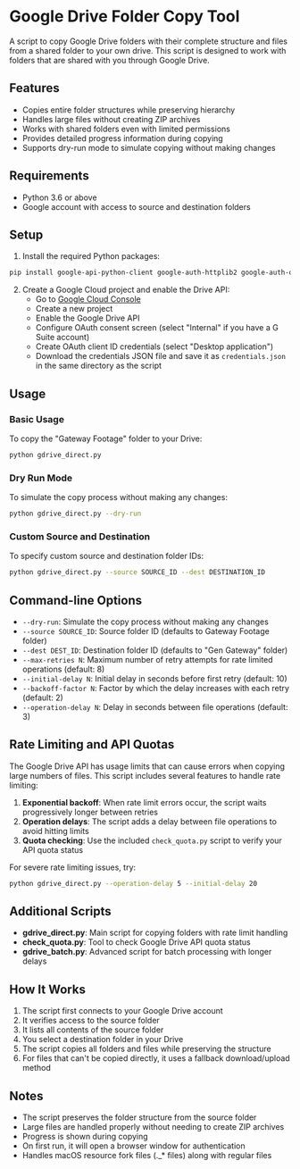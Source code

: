 # Google Drive Folder Copy Tool

A script to copy Google Drive folders with their complete structure and files from a shared folder to your own drive. This script is designed to work with folders that are shared with you through Google Drive.

## Features

- Copies entire folder structures while preserving hierarchy
- Handles large files without creating ZIP archives
- Works with shared folders even with limited permissions
- Provides detailed progress information during copying
- Supports dry-run mode to simulate copying without making changes

## Requirements

- Python 3.6 or above
- Google account with access to source and destination folders

## Setup

1. Install the required Python packages:

```bash
pip install google-api-python-client google-auth-httplib2 google-auth-oauthlib
```

2. Create a Google Cloud project and enable the Drive API:
   - Go to [Google Cloud Console](https://console.cloud.google.com/)
   - Create a new project
   - Enable the Google Drive API
   - Configure OAuth consent screen (select "Internal" if you have a G Suite account)
   - Create OAuth client ID credentials (select "Desktop application")
   - Download the credentials JSON file and save it as `credentials.json` in the same directory as the script

## Usage

### Basic Usage

To copy the "Gateway Footage" folder to your Drive:

```bash
python gdrive_direct.py
```

### Dry Run Mode

To simulate the copy process without making any changes:

```bash
python gdrive_direct.py --dry-run
```

### Custom Source and Destination

To specify custom source and destination folder IDs:

```bash
python gdrive_direct.py --source SOURCE_ID --dest DESTINATION_ID
```

## Command-line Options

- `--dry-run`: Simulate the copy process without making any changes
- `--source SOURCE_ID`: Source folder ID (defaults to Gateway Footage folder)
- `--dest DEST_ID`: Destination folder ID (defaults to "Gen Gateway" folder)
- `--max-retries N`: Maximum number of retry attempts for rate limited operations (default: 8)
- `--initial-delay N`: Initial delay in seconds before first retry (default: 10)
- `--backoff-factor N`: Factor by which the delay increases with each retry (default: 2)
- `--operation-delay N`: Delay in seconds between file operations (default: 3)

## Rate Limiting and API Quotas

The Google Drive API has usage limits that can cause errors when copying large numbers of files. This script includes several features to handle rate limiting:

1. **Exponential backoff**: When rate limit errors occur, the script waits progressively longer between retries
2. **Operation delays**: The script adds a delay between file operations to avoid hitting limits
3. **Quota checking**: Use the included `check_quota.py` script to verify your API quota status

For severe rate limiting issues, try:

```bash
python gdrive_direct.py --operation-delay 5 --initial-delay 20
```

## Additional Scripts

- **gdrive_direct.py**: Main script for copying folders with rate limit handling
- **check_quota.py**: Tool to check Google Drive API quota status
- **gdrive_batch.py**: Advanced script for batch processing with longer delays

## How It Works

1. The script first connects to your Google Drive account
2. It verifies access to the source folder
3. It lists all contents of the source folder
4. You select a destination folder in your Drive
5. The script copies all folders and files while preserving the structure
6. For files that can't be copied directly, it uses a fallback download/upload method

## Notes

- The script preserves the folder structure from the source folder
- Large files are handled properly without needing to create ZIP archives
- Progress is shown during copying
- On first run, it will open a browser window for authentication
- Handles macOS resource fork files (._* files) along with regular files